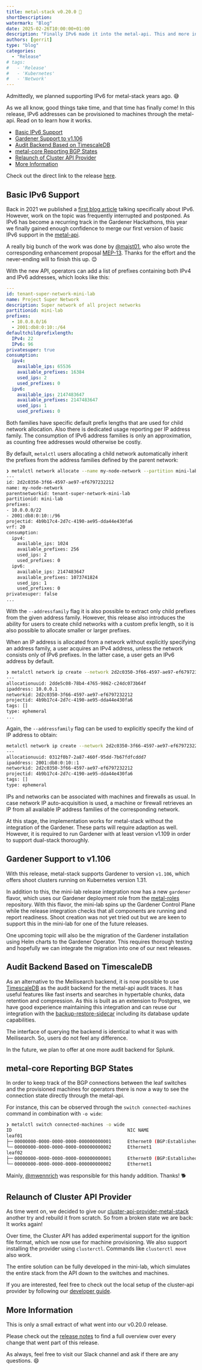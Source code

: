 ```yaml
---
title: metal-stack v0.20.0 💯
shortDescription:
watermark: "Blog"
date: 2025-02-26T10:00:00+01:00
description: "Finally IPv6 made it into the metal-api. This and more interesting features of the latest release can be read in this blog article."
authors: [gerrit]
type: "blog"
categories:
  - "Release"
# tags:
#   - 'Release'
#   - 'Kubernetes'
#   - 'Network'
---
```


Admittedly, we planned supporting IPv6 for metal-stack years ago. 😅

As we all know, good things take time, and that time has finally come! In this release, IPv6 addresses can be provisioned to machines through the metal-api. Read on to learn how it works.

<!-- truncate -->

- [Basic IPv6 Support](#basic-ipv6-support)
- [Gardener Support to v1.106](#gardener-support-to-v1106)
- [Audit Backend Based on TimescaleDB](#audit-backend-based-on-timescaledb)
- [metal-core Reporting BGP States](#metal-core-reporting-bgp-states)
- [Relaunch of Cluster API Provider](#relaunch-of-cluster-api-provider)
- [More Information](#more-information)

Check out the direct link to the release [here](https://github.com/metal-stack/releases/releases/tag/v0.20.0).

## Basic IPv6 Support

Back in 2021 we published a [first blog article](https://metal-stack.io/blog/2021/02/ipv6-part1) talking specifically about IPv6. However, work on the topic was frequently interrupted and postponed. As IPv6 has become a recurring track in the Gardener Hackathons, this year we finally gained enough confidence to merge our first version of basic IPv6 support in the [metal-api](https://github.com/metal-stack/metal-api).

A really big bunch of the work was done by [@majst01](https://github.com/majst01), who also wrote the corresponding enhancement proposal [MEP-13](https://docs.metal-stack.io/dev/development/proposals/MEP13/README/). Thanks for the effort and the never-ending will to finish this up. 😌

With the new API, operators can add a list of prefixes containing both IPv4 and IPv6 addresses, which looks like this:

```yaml
---
id: tenant-super-network-mini-lab
name: Project Super Network
description: Super network of all project networks
partitionid: mini-lab
prefixes:
  - 10.0.0.0/16
  - 2001:db8:0:10::/64
defaultchildprefixlength:
  IPv4: 22
  IPv6: 96
privatesuper: true
consumption:
  ipv4:
    available_ips: 65536
    available_prefixes: 16384
    used_ips: 2
    used_prefixes: 0
  ipv6:
    available_ips: 2147483647
    available_prefixes: 2147483647
    used_ips: 1
    used_prefixes: 0
```

Both families have specific default prefix lengths that are used for child network allocation. Also there is dedicated usage reporting per IP address family. The consumption of IPv6 address families is only an approximation, as counting free addresses would otherwise be costly.

By default, `metalctl` users allocating a child network automatically inherit the prefixes from the address families defined by the parent network:

```bash
❯ metalctl network allocate --name my-node-network --partition mini-lab --project 4b9b17c4-2d7c-4190-ae95-dda44e430fa6
---
id: 2d2c0350-3f66-4597-ae97-ef6797232212
name: my-node-network
parentnetworkid: tenant-super-network-mini-lab
partitionid: mini-lab
prefixes:
- 10.0.0.0/22
- 2001:db8:0:10::/96
projectid: 4b9b17c4-2d7c-4190-ae95-dda44e430fa6
vrf: 20
consumption:
  ipv4:
    available_ips: 1024
    available_prefixes: 256
    used_ips: 2
    used_prefixes: 0
  ipv6:
    available_ips: 2147483647
    available_prefixes: 1073741824
    used_ips: 1
    used_prefixes: 0
privatesuper: false
...
```

With the `--addressfamily` flag it is also possible to extract only child prefixes from the given address family. However, this release also introduces the ability for users to create child networks with a custom prefix length, so it is also possible to allocate smaller or larger prefixes.

When an IP address is allocated from a network without explicitly specifying an address family, a user acquires an IPv4 address, unless the network consists only of IPv6 prefixes. In the latter case, a user gets an IPv6 address by default.

```bash
❯ metalctl network ip create --network 2d2c0350-3f66-4597-ae97-ef6797232212 --project 4b9b17c4-2d7c-4190-ae95-dda44e430fa6
---
allocationuuid: 2dde5c08-78b4-4765-9862-c24dc073b64f
ipaddress: 10.0.0.1
networkid: 2d2c0350-3f66-4597-ae97-ef6797232212
projectid: 4b9b17c4-2d7c-4190-ae95-dda44e430fa6
tags: []
type: ephemeral
...
```

Again, the `--addressfamily` flag can be used to explicitly specify the kind of IP address to obtain:

```bash
metalctl network ip create --network 2d2c0350-3f66-4597-ae97-ef6797232212 --project 4b9b17c4-2d7c-4190-ae95-dda44e430fa6 --addressfamily IPv6
---
allocationuuid: 0312f0b7-2a87-460f-95dd-7b67fdfcddd7
ipaddress: 2001:db8:0:10::1
networkid: 2d2c0350-3f66-4597-ae97-ef6797232212
projectid: 4b9b17c4-2d7c-4190-ae95-dda44e430fa6
tags: []
type: ephemeral
```

IPs and networks can be associated with machines and firewalls as usual. In case network IP auto-acquisition is used, a machine or firewall retrieves an IP from all available IP address families of the corresponding network.

At this stage, the implementation works for metal-stack without the integration of the Gardener. These parts will require adaption as well. However, it is required to run Gardener with at least version v1.109 in order to support dual-stack thoroughly.

## Gardener Support to v1.106

With this release, metal-stack supports Gardener to version `v1.106`, which offers shoot clusters running on Kubernetes version 1.31.

In addition to this, the mini-lab release integration now has a new `gardener` flavor, which uses our Gardener deployment role from the [metal-roles](https://github.com/metal-stack/metal-roles) repository. With this flavor, the mini-lab spins up the Gardener Control Plane while the release integration checks that all components are running and report readiness. Shoot creation was not yet tried out but we are keen to support this in the mini-lab for one of the future releases.

One upcoming topic will also be the migration of the Gardener installation using Helm charts to the Gardener Operator. This requires thorough testing and hopefully we can integrate the migration into one of our next releases.

## Audit Backend Based on TimescaleDB

As an alternative to the Meilisearch backend, it is now possible to use [TimescaleDB](https://www.timescale.com/) as the audit backend for the metal-api audit traces. It has useful features like fast inserts and searches in hypertable chunks, data retention and compression. As this is built as an extension to Postgres, we have good experience maintaining this integration and can reuse our integration with the [backup-restore-sidecar](https://github.com/metal-stack/backup-restore-sidecar) including its database update capabilities.

The interface of querying the backend is identical to what it was with Meilisearch. So, users do not feel any difference.

In the future, we plan to offer at one more audit backend for Splunk.

## metal-core Reporting BGP States

In order to keep track of the BGP connections between the leaf switches and the provisioned machines for operators there is now a way to see the connection state directly through the metal-api.

For instance, this can be observed through the `switch connected-machines` command in combination with `-o wide`:

```bash
❯ metalctl switch connected-machines -o wide
ID                                           NIC NAME                           IDENTIFIER   PARTITION   RACK        SIZE           HOSTNAME   PRODUCT SERIAL
leaf01                                                                                       mini-lab    test-rack
├─╴00000000-0000-0000-0000-000000000001      Ethernet0 (BGP:Established(54s))   Eth1/1       mini-lab    test-rack   v1-small-x86   test
└─╴00000000-0000-0000-0000-000000000002      Ethernet1                          Eth1/2       mini-lab    test-rack   v1-small-x86
leaf02                                                                                       mini-lab    test-rack
├─╴00000000-0000-0000-0000-000000000001      Ethernet0 (BGP:Established(58s))   Eth1/1       mini-lab    test-rack   v1-small-x86   test
└─╴00000000-0000-0000-0000-000000000002      Ethernet1                          Eth1/2       mini-lab    test-rack   v1-small-x86
```

Mainly, [@mwennrich](https://github.com/mwennrich) was responsible for this handy addition. Thanks! 🐕

## Relaunch of Cluster API Provider

As time went on, we decided to give our [cluster-api-provider-metal-stack](https://github.com/metal-stack/cluster-api-provider-metal-stack) another try and rebuild it from scratch. So from a broken state we are back: It works again!

Over time, the Cluster API has added experimental support for the ignition file format, which we now use for machine provisioning. We also support installing the provider using `clusterctl`. Commands like `clusterctl move` also work.

The entire solution can be fully developed in the mini-lab, which simulates the entire stack from the API down to the switches and machines.

If you are interested, feel free to check out the local setup of the cluster-api provider by following our [developer guide](https://github.com/metal-stack/cluster-api-provider-metal-stack/blob/main/DEVELOPMENT.md#getting-started-locally).

## More Information

This is only a small extract of what went into our v0.20.0 release.

Please check out the [release notes](https://github.com/metal-stack/releases/releases/tag/v0.20.0) to find a full overview over every change that went part of this release.

As always, feel free to visit our Slack channel and ask if there are any questions. 😄
